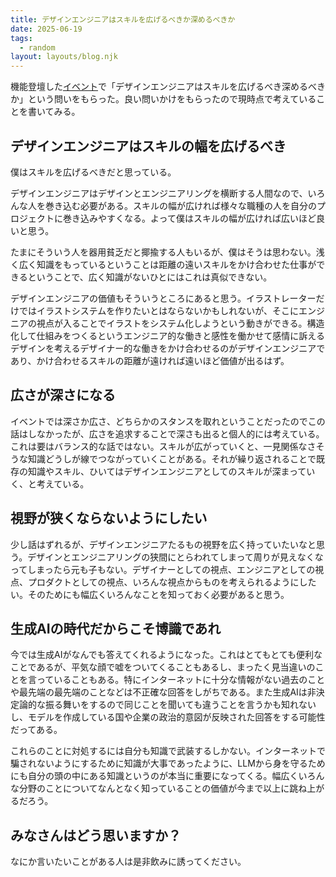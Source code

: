 ```yaml
---
title: デザインエンジニアはスキルを広げるべきか深めるべきか
date: 2025-06-19
tags:
  - random
layout: layouts/blog.njk
---
```


機能登壇した[イベント](https://connpass.com/event/355394/)で「デザインエンジニアはスキルを広げるべき深めるべきか」という問いをもらった。良い問いかけをもらったので現時点で考えていることを書いてみる。

## デザインエンジニアはスキルの幅を広げるべき

僕はスキルを広げるべきだと思っている。

デザインエンジニアはデザインとエンジニアリングを横断する人間なので、いろんな人を巻き込む必要がある。スキルの幅が広ければ様々な職種の人を自分のプロジェクトに巻き込みやすくなる。よって僕はスキルの幅が広ければ広いほど良いと思う。

たまにそういう人を器用貧乏だと揶揄する人もいるが、僕はそうは思わない。浅く広く知識をもっているということは距離の遠いスキルをかけ合わせた仕事ができるということで、広く知識がないひとにはこれは真似できない。

デザインエンジニアの価値もそういうところにあると思う。イラストレーターだけではイラストシステムを作りたいとはならないかもしれないが、そこにエンジニアの視点が入ることでイラストをシステム化しようという動きができる。構造化して仕組みをつくるというエンジニア的な働きと感性を働かせて感情に訴えるデザインを考えるデザイナー的な働きをかけ合わせるのがデザインエンジニアであり、かけ合わせるスキルの距離が遠ければ遠いほど価値が出るはず。

## 広さが深さになる

イベントでは深さか広さ、どちらかのスタンスを取れということだったのでこの話はしなかったが、広さを追求することで深さも出ると個人的には考えている。これは要はバランス的な話ではない。スキルが広がっていくと、一見関係なさそうな知識どうしが線でつながっていくことがある。それが繰り返されることで既存の知識やスキル、ひいてはデザインエンジニアとしてのスキルが深まっていく、と考えている。

## 視野が狭くならないようにしたい

少し話はずれるが、デザインエンジニアたるもの視野を広く持っていたいなと思う。デザインとエンジニアリングの狭間にとらわれてしまって周りが見えなくなってしまったら元も子もない。デザイナーとしての視点、エンジニアとしての視点、プロダクトとしての視点、いろんな視点からものを考えられるようにしたい。そのためにも幅広くいろんなことを知っておく必要があると思う。

## 生成AIの時代だからこそ博識であれ

今では生成AIがなんでも答えてくれるようになった。これはとてもとても便利なことであるが、平気な顔で嘘をついてくることもあるし、まったく見当違いのことを言っていることもある。特にインターネットに十分な情報がない過去のことや最先端の最先端のことなどは不正確な回答をしがちである。また生成AIは非決定論的な振る舞いをするので同じことを聞いても違うことを言うかも知れないし、モデルを作成している国や企業の政治的意図が反映された回答をする可能性だってある。

これらのことに対処するには自分も知識で武装するしかない。インターネットで騙されないようにするために知識が大事であったように、LLMから身を守るためにも自分の頭の中にある知識というのが本当に重要になってくる。幅広くいろんな分野のことについてなんとなく知っていることの価値が今まで以上に跳ね上がるだろう。

## みなさんはどう思いますか？

なにか言いたいことがある人は是非飲みに誘ってください。